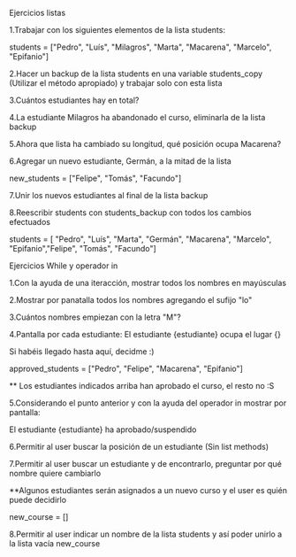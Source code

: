 Ejercicios listas

1.Trabajar con los siguientes elementos de la lista students:

students = ["Pedro", "Luís", "Milagros", "Marta", "Macarena", "Marcelo", "Epifanio"]

2.Hacer un backup de la lista students en una variable students_copy (Utilizar el método apropiado) y trabajar solo con esta lista

3.Cuántos estudiantes hay en total?

4.La estudiante Milagros ha abandonado el curso, eliminarla de la lista backup

5.Ahora que lista ha cambiado su longitud, qué posición ocupa Macarena?

6.Agregar un nuevo estudiante, Germán, a la mitad de la lista

new_students = ["Felipe", "Tomás", "Facundo"]

7.Unir los nuevos estudiantes al final de la lista backup

8.Reescribir students con students_backup con todos los cambios efectuados

students = [ "Pedro", "Luís", "Marta", "Germán", "Macarena", "Marcelo", "Epifanio","Felipe", "Tomás", "Facundo"]

Ejercicios While y operador in

1.Con la ayuda de una iteracción, mostrar todos los nombres en mayúsculas

2.Mostrar por panatalla todos los nombres agregando el sufijo "lo"

3.Cuántos nombres empiezan con la letra "M"?

4.Pantalla por cada estudiante: El estudiante {estudiante} ocupa el lugar {}

Si habéis llegado hasta aquí, decidme :)

approved_students = ["Pedro", "Felipe", "Macarena", "Epifanio"]

** Los estudiantes indicados arriba han aprobado el curso, el resto no :S

5.Considerando el punto anterior y con la ayuda del operador in mostrar por pantalla:

El estudiante {estudiante} ha aprobado/suspendido

6.Permitir al user buscar la posición de un estudiante (Sin list methods)

7.Permitir al user buscar un estudiante y de encontrarlo, preguntar por qué nombre quiere cambiarlo

**Algunos estudiantes serán asignados a un nuevo curso y el user es quién puede decidirlo

new_course = []

8.Permitir al user indicar un nombre de la lista students y así poder unirlo a la lista vacía new_course

